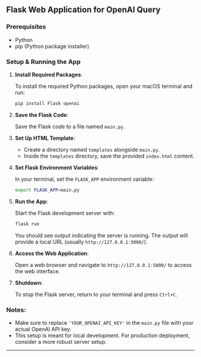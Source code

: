 

## Flask Web Application for OpenAI Query

### Prerequisites

- Python
- pip (Python package installer)

### Setup & Running the App

1. **Install Required Packages**:

   To install the required Python packages, open your macOS terminal and run:

   ```bash
   pip install Flask openai
   ```

2. **Save the Flask Code**:

   Save the Flask code to a file named `main.py`.

3. **Set Up HTML Template**:

   - Create a directory named `templates` alongside `main.py`.
   - Inside the `templates` directory, save the provided `index.html` content.

4. **Set Flask Environment Variables**:

   In your terminal, set the `FLASK_APP` environment variable:

   ```bash
   export FLASK_APP=main.py
   ```

5. **Run the App**:

   Start the Flask development server with:

   ```bash
   flask run
   ```

   You should see output indicating the server is running. The output will provide a local URL (usually `http://127.0.0.1:5000/`).

6. **Access the Web Application**:

   Open a web browser and navigate to `http://127.0.0.1:5000/` to access the web interface.

7. **Shutdown**:

   To stop the Flask server, return to your terminal and press `Ctrl+C`.

### Notes:

- Make sure to replace `'YOUR_OPENAI_API_KEY'` in the `main.py` file with your actual OpenAI API key.
- This setup is meant for local development. For production deployment, consider a more robust server setup.

---
